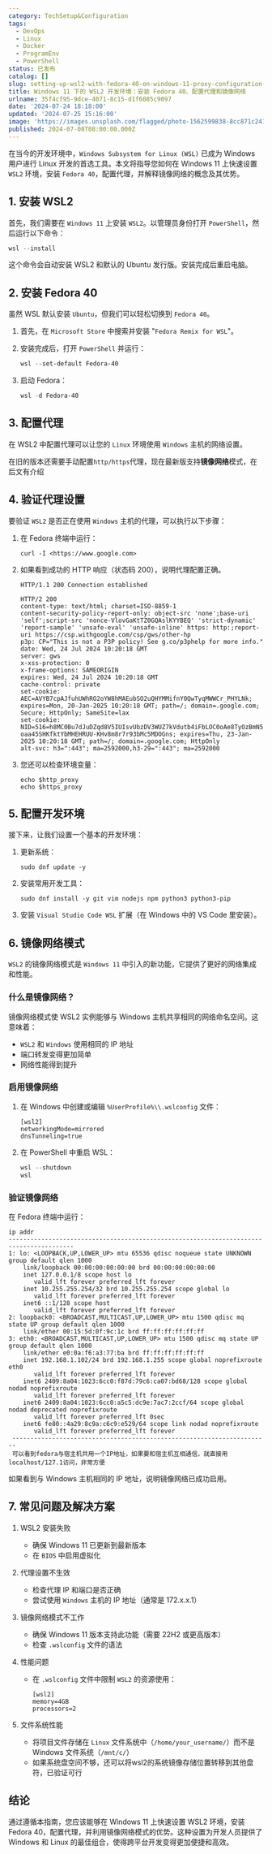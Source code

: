 ```yaml
---
category: TechSetup&Configuration
tags:
  - DevOps
  - Linux
  - Docker
  - ProgramEnv
  - PowerShell
status: 已发布
catalog: []
slug: setting-up-wsl2-with-fedora-40-on-windows-11-proxy-configuration-and-mirrored-networking
title: Windows 11 下的 WSL2 开发环境：安装 Fedora 40、配置代理和镜像网络
urlname: 35f4cf95-9dce-4071-8c15-d1f6085c9097
date: '2024-07-24 18:18:00'
updated: '2024-07-25 15:16:00'
image: 'https://images.unsplash.com/flagged/photo-1562599838-8cc871c241a5?ixlib=rb-4.0.3&q=85&fm=jpg&crop=entropy&cs=srgb'
published: 2024-07-08T08:00:00.000Z
---
```


在当今的开发环境中，`Windows Subsystem for Linux (WSL)` 已成为 Windows 用户进行 Linux 开发的首选工具。本文将指导您如何在 Windows 11 上快速设置 `WSL2` 环境，安装 `Fedora 40`，配置代理，并解释镜像网络的概念及其优势。


## 1. 安装 WSL2


首先，我们需要在 `Windows 11` 上安装 `WSL2`。以管理员身份打开 `PowerShell`，然后运行以下命令：


```powershell
wsl --install
```


这个命令会自动安装 WSL2 和默认的 Ubuntu 发行版。安装完成后重启电脑。


## 2. 安装 Fedora 40


虽然 WSL 默认安装 `Ubuntu`，但我们可以轻松切换到 `Fedora 40`。

1. 首先，在 `Microsoft Store` 中搜索并安装 "`Fedora Remix for WSL`"。
2. 安装完成后，打开 `PowerShell` 并运行：

    ```powershell
    wsl --set-default Fedora-40
    ```

3. 启动 Fedora：

    ```powershell
    wsl -d Fedora-40
    ```


## 3. 配置代理


在 WSL2 中配置代理可以让您的 `Linux` 环境使用 `Windows` 主机的网络设置。


在旧的版本还需要手动配置`http/https`代理，现在最新版支持**镜像网络**模式，在后文有介绍


## 4. 验证代理设置


要验证 `WSL2` 是否正在使用 `Windows` 主机的代理，可以执行以下步骤：

1. 在 Fedora 终端中运行：

    ```shell
    curl -I <https://www.google.com>
    ```

2. 如果看到成功的 HTTP 响应（状态码 200），说明代理配置正确。

    ```shell
    HTTP/1.1 200 Connection established
    
    HTTP/2 200
    content-type: text/html; charset=ISO-8859-1
    content-security-policy-report-only: object-src 'none';base-uri 'self';script-src 'nonce-VlovGaKtTZ0GQAslKYYBEQ' 'strict-dynamic' 'report-sample' 'unsafe-eval' 'unsafe-inline' https: http:;report-uri https://csp.withgoogle.com/csp/gws/other-hp
    p3p: CP="This is not a P3P policy! See g.co/p3phelp for more info."
    date: Wed, 24 Jul 2024 10:20:18 GMT
    server: gws
    x-xss-protection: 0
    x-frame-options: SAMEORIGIN
    expires: Wed, 24 Jul 2024 10:20:18 GMT
    cache-control: private
    set-cookie: AEC=AVYB7cpAJfuhUWhRO2oYW8hMAEubSO2uQHYMMifnY0QwTyqMWWCr_PHYLNk; expires=Mon, 20-Jan-2025 10:20:18 GMT; path=/; domain=.google.com; Secure; HttpOnly; SameSite=lax
    set-cookie: NID=516=h8MC0Bu7dJuDZqd8V5IUIsvUbzDV3WUZ7kVdutb4iFbLOC0oAe8TyOzBmN5DS_aMYq6lPBvxnAH2jn8aE3v9Fun5Vr4824hW3X44bs6XQIifmiK0TDYzWQufzqWdDLbC-oaa45SHKfktYbMHEHRUU-KHv8m8r7r93bMc5MDOGns; expires=Thu, 23-Jan-2025 10:20:18 GMT; path=/; domain=.google.com; HttpOnly
    alt-svc: h3=":443"; ma=2592000,h3-29=":443"; ma=2592000
    ```

3. 您还可以检查环境变量：

    ```shell
    echo $http_proxy
    echo $https_proxy
    ```


## 5. 配置开发环境


接下来，让我们设置一个基本的开发环境：

1. 更新系统：

    ```shell
    sudo dnf update -y
    ```

2. 安装常用开发工具：

    ```shell
    sudo dnf install -y git vim nodejs npm python3 python3-pip
    ```

3. 安装 `Visual Studio Code WSL` 扩展（在 Windows 中的 VS Code 里安装）。

## 6. 镜像网络模式


`WSL2` 的镜像网络模式是 `Windows 11` 中引入的新功能，它提供了更好的网络集成和性能。


### 什么是镜像网络？


镜像网络模式使 WSL2 实例能够与 Windows 主机共享相同的网络命名空间。这意味着：

- `WSL2` 和 `Windows` 使用相同的 IP 地址
- 端口转发变得更加简单
- 网络性能得到提升

### 启用镜像网络

1. 在 Windows 中创建或编辑 `%UserProfile%\\.wslconfig` 文件：

    ```plain text
    [wsl2]
    networkingMode=mirrored
    dnsTunneling=true
    ```

2. 在 PowerShell 中重启 WSL：

    ```powershell
    wsl --shutdown
    wsl
    ```


### 验证镜像网络


在 Fedora 终端中运行：


```shell
ip addr
----------------------------------------------------------------------------------------
1: lo: <LOOPBACK,UP,LOWER_UP> mtu 65536 qdisc noqueue state UNKNOWN group default qlen 1000
    link/loopback 00:00:00:00:00:00 brd 00:00:00:00:00:00
    inet 127.0.0.1/8 scope host lo
       valid_lft forever preferred_lft forever
    inet 10.255.255.254/32 brd 10.255.255.254 scope global lo
       valid_lft forever preferred_lft forever
    inet6 ::1/128 scope host
       valid_lft forever preferred_lft forever
2: loopback0: <BROADCAST,MULTICAST,UP,LOWER_UP> mtu 1500 qdisc mq state UP group default qlen 1000
    link/ether 00:15:5d:0f:9c:1c brd ff:ff:ff:ff:ff:ff
3: eth0: <BROADCAST,MULTICAST,UP,LOWER_UP> mtu 1500 qdisc mq state UP group default qlen 1000
    link/ether e0:0a:f6:a3:77:ba brd ff:ff:ff:ff:ff:ff
    inet 192.168.1.102/24 brd 192.168.1.255 scope global noprefixroute eth0
       valid_lft forever preferred_lft forever
    inet6 2409:8a04:1023:6cc0:f87d:79c6:ca07:bd68/128 scope global nodad noprefixroute
       valid_lft forever preferred_lft forever
    inet6 2409:8a04:1023:6cc0:a5c5:dc9e:7ac7:2ccf/64 scope global nodad deprecated noprefixroute
       valid_lft forever preferred_lft 0sec
    inet6 fe80::4a29:8c9a:c6c9:e529/64 scope link nodad noprefixroute
       valid_lft forever preferred_lft forever
 -----------------------------------------------------------------------
 可以看到fedora与宿主机共用一个IP地址，如果要和宿主机互相通信，就直接用localhost/127.1访问，非常方便
```


如果看到与 Windows 主机相同的 IP 地址，说明镜像网络已成功启用。


## 7. 常见问题及解决方案

1. WSL2 安装失败
    - 确保 Windows 11 已更新到最新版本
    - 在 `BIOS` 中启用虚拟化
2. 代理设置不生效
    - 检查代理 IP 和端口是否正确
    - 尝试使用 `Windows` 主机的 IP 地址（通常是 172.x.x.1）
3. 镜像网络模式不工作
    - 确保 Windows 11 版本支持此功能（需要 22H2 或更高版本）
    - 检查 `.wslconfig` 文件的语法
4. 性能问题
    - 在 `.wslconfig` 文件中限制 `WSL2` 的资源使用：

        ```plain text
        [wsl2]
        memory=4GB
        processors=2
        ```

5. 文件系统性能
    - 将项目文件存储在 `Linux` 文件系统中（`/home/your_username/`）而不是 Windows 文件系统（`/mnt/c/`）
    - 如果系统盘空间不够，还可以将wsl2的系统镜像存储位置转移到其他盘符，已验证可行

## 结论


通过遵循本指南，您应该能够在 Windows 11 上快速设置 WSL2 环境，安装 Fedora 40，配置代理，并利用镜像网络模式的优势。这种设置为开发人员提供了 Windows 和 Linux 的最佳组合，使得跨平台开发变得更加便捷和高效。

